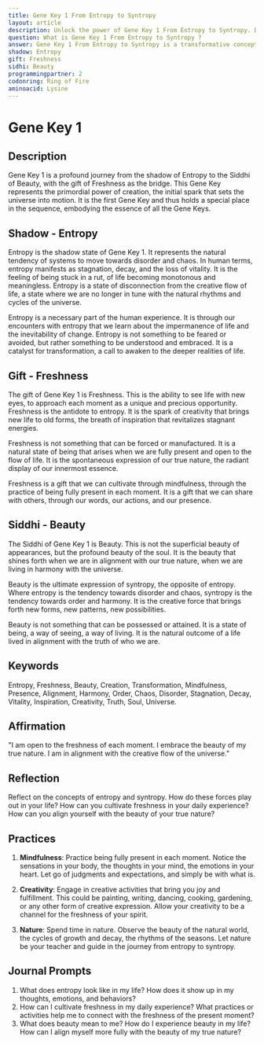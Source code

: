 ```yaml
---
title: Gene Key 1 From Entropy to Syntropy
layout: article
description: Unlock the power of Gene Key 1 From Entropy to Syntropy. Discover the transformative journey from chaos to harmony, and learn to embrace the gift of freshness and the profound beauty of your soul.
question: What is Gene Key 1 From Entropy to Syntropy ?
answer: Gene Key 1 From Entropy to Syntropy is a transformative concept in personal growth. It signifies the shift from chaos (entropy) to harmonious cooperation (syntropy), leading to a more balanced, productive life.
shadow: Entropy
gift: Freshness
sidhi: Beauty
programmingpartner: 2
codonring: Ring of Fire
aminoacid: Lysine
---
```

# Gene Key 1

## Description

Gene Key 1 is a profound journey from the shadow of Entropy to the Siddhi of Beauty, with the gift of Freshness as the bridge. This Gene Key represents the primordial power of creation, the initial spark that sets the universe into motion. It is the first Gene Key and thus holds a special place in the sequence, embodying the essence of all the Gene Keys.

## Shadow - Entropy

Entropy is the shadow state of Gene Key 1. It represents the natural tendency of systems to move towards disorder and chaos. In human terms, entropy manifests as stagnation, decay, and the loss of vitality. It is the feeling of being stuck in a rut, of life becoming monotonous and meaningless. Entropy is a state of disconnection from the creative flow of life, a state where we are no longer in tune with the natural rhythms and cycles of the universe.

Entropy is a necessary part of the human experience. It is through our encounters with entropy that we learn about the impermanence of life and the inevitability of change. Entropy is not something to be feared or avoided, but rather something to be understood and embraced. It is a catalyst for transformation, a call to awaken to the deeper realities of life.

## Gift - Freshness

The gift of Gene Key 1 is Freshness. This is the ability to see life with new eyes, to approach each moment as a unique and precious opportunity. Freshness is the antidote to entropy. It is the spark of creativity that brings new life to old forms, the breath of inspiration that revitalizes stagnant energies.

Freshness is not something that can be forced or manufactured. It is a natural state of being that arises when we are fully present and open to the flow of life. It is the spontaneous expression of our true nature, the radiant display of our innermost essence.

Freshness is a gift that we can cultivate through mindfulness, through the practice of being fully present in each moment. It is a gift that we can share with others, through our words, our actions, and our presence.

## Siddhi - Beauty

The Siddhi of Gene Key 1 is Beauty. This is not the superficial beauty of appearances, but the profound beauty of the soul. It is the beauty that shines forth when we are in alignment with our true nature, when we are living in harmony with the universe.

Beauty is the ultimate expression of syntropy, the opposite of entropy. Where entropy is the tendency towards disorder and chaos, syntropy is the tendency towards order and harmony. It is the creative force that brings forth new forms, new patterns, new possibilities.

Beauty is not something that can be possessed or attained. It is a state of being, a way of seeing, a way of living. It is the natural outcome of a life lived in alignment with the truth of who we are.

## Keywords

Entropy, Freshness, Beauty, Creation, Transformation, Mindfulness, Presence, Alignment, Harmony, Order, Chaos, Disorder, Stagnation, Decay, Vitality, Inspiration, Creativity, Truth, Soul, Universe.

## Affirmation

"I am open to the freshness of each moment. I embrace the beauty of my true nature. I am in alignment with the creative flow of the universe."

## Reflection

Reflect on the concepts of entropy and syntropy. How do these forces play out in your life? How can you cultivate freshness in your daily experience? How can you align yourself with the beauty of your true nature?

## Practices

1. **Mindfulness**: Practice being fully present in each moment. Notice the sensations in your body, the thoughts in your mind, the emotions in your heart. Let go of judgments and expectations, and simply be with what is.

2. **Creativity**: Engage in creative activities that bring you joy and fulfillment. This could be painting, writing, dancing, cooking, gardening, or any other form of creative expression. Allow your creativity to be a channel for the freshness of your spirit.

3. **Nature**: Spend time in nature. Observe the beauty of the natural world, the cycles of growth and decay, the rhythms of the seasons. Let nature be your teacher and guide in the journey from entropy to syntropy.

## Journal Prompts

1. What does entropy look like in my life? How does it show up in my thoughts, emotions, and behaviors?
2. How can I cultivate freshness in my daily experience? What practices or activities help me to connect with the freshness of the present moment?
3. What does beauty mean to me? How do I experience beauty in my life? How can I align myself more fully with the beauty of my true nature?